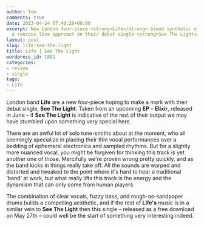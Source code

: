 ```yaml
---
author: Tom
comments: true
date: 2013-04-24 07:40:28+00:00
excerpt: New London four-piece <strong>Life</strong> blend synthetic elements with
  a raucous live approach on their debut single <strong>See The Light</strong>.
layout: post
slug: life-see-the-light
title: Life | See The Light
wordpress_id: 1881
categories:
- review
- single
tags: 
- Life
---
```


London band **Life** are a new four-piece hoping to make a mark with their debut single, **See The Light**. Taken from an upcoming **EP** – **Elixir**, released in June – if **See The Light** is indicative of the rest of their output we may have stumbled upon something very special here.

There are an awful lot of solo tune-smiths about at the moment, who all seemingly specialize in placing their thin vocal performances over a bedding of ephemeral electronica and sampled rhythms. But for a slightly more nuanced vocal, you might be forgiven for thinking this track is yet another one of those. Mercifully we're proven wrong pretty quickly, and as the band kicks in things really take off. All the sounds are warped and distorted and tweaked to the point where it's hard to hear a traditional ‘band’ at work, but what really lifts this track is the energy and the dynamism that can only come from human players.

The combination of clear vocals, fuzzy bass, and rough-as-sandpaper drums builds a compelling aesthetic, and if the rest of **Life's** music is in a similar vein to **See The Light** then this single – released as a free download on May 27th – could well be the start of something very interesting indeed.


